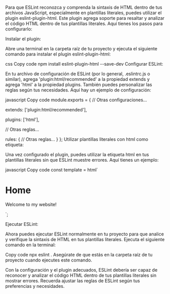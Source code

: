 

Para que ESLint reconozca y comprenda la sintaxis de HTML dentro de tus archivos JavaScript, especialmente en plantillas literales, puedes utilizar el plugin eslint-plugin-html. Este plugin agrega soporte para resaltar y analizar el código HTML dentro de tus plantillas literales. Aquí tienes los pasos para configurarlo:

Instalar el plugin:

Abre una terminal en la carpeta raíz de tu proyecto y ejecuta el siguiente comando para instalar el plugin eslint-plugin-html:

css
Copy code
npm install eslint-plugin-html --save-dev
Configurar ESLint:

En tu archivo de configuración de ESLint (por lo general, .eslintrc.js o similar), agrega 'plugin:html/recommended' a la propiedad extends y agrega 'html' a la propiedad plugins. También puedes personalizar las reglas según tus necesidades. Aquí hay un ejemplo de configuración:

javascript
Copy code
module.exports = {
  // Otras configuraciones...

  extends: ['plugin:html/recommended'],

  plugins: ['html'],

  // Otras reglas...

  rules: {
    // Otras reglas...
  }
};
Utilizar plantillas literales con html como etiqueta:

Una vez configurado el plugin, puedes utilizar la etiqueta html en tus plantillas literales sin que ESLint muestre errores. Aquí tienes un ejemplo:

javascript
Copy code
const template = html`
  <h1>Home</h1>
  <p>Welcome to my website!</p>
`;

Ejecutar ESLint:

Ahora puedes ejecutar ESLint normalmente en tu proyecto para que analice y verifique la sintaxis de HTML en tus plantillas literales. Ejecuta el siguiente comando en la terminal:

Copy code
npx eslint .
Asegúrate de que estás en la carpeta raíz de tu proyecto cuando ejecutes este comando.

Con la configuración y el plugin adecuados, ESLint debería ser capaz de reconocer y analizar el código HTML dentro de tus plantillas literales sin mostrar errores. Recuerda ajustar las reglas de ESLint según tus preferencias y necesidades.